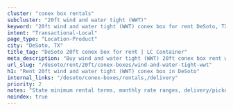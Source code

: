 ```yaml
---
cluster: "conex box rentals"
subcluster: "20ft wind and water tight (WWT)"
keyword: "20ft wind and water tight (WWT) conex box for rent DeSoto, TX"
intent: "Transactional-Local"
page_type: "Location-Product"
city: "DeSoto, TX"
title_tag: "DeSoto 20ft conex box for rent | LC Container"
meta_description: "Buy wind and water tight (WWT) 20ft conex box rent with local delivery in DeSoto, TX. LC Container — local Since 2003. Request a fast quote today."
url_slug: "/desoto/rent/20ft/conex-boxes/wind-and-water-tight-wwt"
h1: "Rent 20ft wind and water tight (WWT) conex box in DeSoto"
internal_links: "/desoto/conex-boxes/rentals,/delivery"
priority: 2
notes: "State minimum rental terms, monthly rate ranges, delivery/pickup fees, service area."
noindex: true
---
```


<!-- TODO: Add unique city/inventory copy, images, and internal links here. -->
